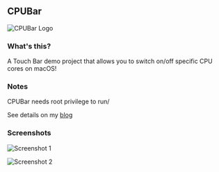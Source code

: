 ## CPUBar

![CPUBar Logo](https://raw.githubusercontent.com/BlueCocoa/CPUBar/master/logo.png)

### What's this?

A Touch Bar demo project that allows you to switch on/off specific CPU cores on macOS!

### Notes
CPUBar needs root privilege to run/

See details on my [blog](https://blog.0xbbc.com/2016/11/embrace-touch-bar/)

### Screenshots

![Screenshot 1](https://raw.githubusercontent.com/BlueCocoa/CPUBar/master/screenshot-1.jpg)

![Screenshot 2](https://raw.githubusercontent.com/BlueCocoa/CPUBar/master/screenshot-2.png)
